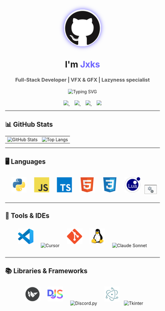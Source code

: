 <div align="center">
  <img src="https://github.com/devicons/devicon/blob/master/icons/github/github-original.svg" width="120" style="border-radius:50%; box-shadow: 0 0 15px #6C63FF;" alt="GitHub"/>

  <h1>I'm <span style="color:#6C63FF;">Jxks</span></h1>
  <h3 style="color:#555;">Full-Stack Developer | VFX & GFX | Lazyness specialist</h3>

  <div align="center" style="margin: 20px 0;">
    <img src="https://readme-typing-svg.demolab.com?font=Fira+Code&weight=500&pause=1000&color=6C63FF&background=FFFFFF00&vCenter=true&width=500&lines=Python%20%7C%20JavaScript%20%7C%20TypeScript%20%7C%20HTML&CSS;Discord%20Bots%20%7C%20Electron%20Apps%20%7C%20Tools" alt="Typing SVG"/>

  </div>

  <p style="margin-top: 10px;">
    <a href="https://github.com/Jxkss" target="_blank" style="margin: 0 8px;">
      <img src="https://cdn.jsdelivr.net/npm/simple-icons@v9/icons/github.svg" width="30"/>
    </a>
    <a href="https://discord.com/users/0zhd" target="_blank" style="margin: 0 8px;">
      <img src="https://cdn.jsdelivr.net/npm/simple-icons@v9/icons/discord.svg" width="30"/>
    </a>
    <a href="https://steamcommunity.com/id/jxksonsteam/" target="_blank" style="margin: 0 8px;">
      <img src="https://cdn.jsdelivr.net/npm/simple-icons@v9/icons/steam.svg" width="30"/>
    </a>
    <a href="https://www.paypal.com/paypalme/JaksPrime" target="_blank" style="margin: 0 8px;">
      <img src="https://cdn.jsdelivr.net/npm/simple-icons@v9/icons/paypal.svg" width="30"/>
    </a>
  </p>
</div>

---

## 📊 GitHub Stats

<div align="center">
  <table>
    <tr>
      <td>
        <img src="https://github-readme-stats-three-alpha-23.vercel.app/api?username=Jxkss&show_icons=true&theme=vision-friendly-dark&hide_border=true&border_radius=12&count_private=true" alt="GitHub Stats"/>
      </td>
      <td>
        <img src="https://github-readme-stats-three-alpha-23.vercel.app/api/top-langs/?username=Jxkss&layout=compact&theme=vision-friendly-dark&hide_border=true&border_radius=12&count_private=true" alt="Top Langs"/>
      </td>
    </tr>
  </table>
</div>

---

## 🖥️ Languages

<div align="center" style="margin: 20px 0;">
  <img src="https://github.com/devicons/devicon/blob/master/icons/python/python-original.svg" title="Python" alt="Python" width="50" height="50" style="margin:10px;"/>
  <img src="https://github.com/devicons/devicon/blob/master/icons/javascript/javascript-original.svg" title="JavaScript" alt="JavaScript" width="50" height="50" style="margin:10px;"/>
  <img src="https://github.com/devicons/devicon/blob/master/icons/typescript/typescript-original.svg" title="TypeScript" alt="TypeScript" width="50" height="50" style="margin:10px;"/>
  <img src="https://github.com/devicons/devicon/blob/master/icons/html5/html5-original.svg" title="HTML5" alt="HTML5" width="50" height="50" style="margin:10px;"/>
  <img src="https://github.com/devicons/devicon/blob/master/icons/css3/css3-original.svg" title="CSS3" alt="CSS3" width="50" height="50" style="margin:10px;"/>
  <img src="https://github.com/devicons/devicon/blob/master/icons/lua/lua-original.svg" title="Lua" alt="Lua" width="50" height="50" style="margin:10px;"/>
  <img src="https://raw.githubusercontent.com/github/explore/main/topics/batch-file/batch-file.png" title="Batch Script" alt="Batch Script" width="40" height="40"/>
</div>

---

## 🔧 Tools & IDEs

<div align="center" style="margin: 20px 0;">
  <img src="https://github.com/devicons/devicon/blob/master/icons/vscode/vscode-original.svg" title="Visual Studio Code" alt="VS Code" width="50" height="50" style="margin:10px;"/>
  <img src="https://avatars.githubusercontent.com/u/139895814?s=200&v=4" title="Cursor" alt="Cursor" width="50" height="50" style="margin:10px;"/>
  <img src="https://github.com/devicons/devicon/blob/master/icons/git/git-original.svg" title="Git" alt="Git" width="50" height="50" style="margin:10px;"/>
  <img src="https://github.com/devicons/devicon/blob/master/icons/linux/linux-original.svg" title="Linux" alt="Linux" width="50" height="50" style="margin:10px;"/>
  <img src="https://i.ibb.co/Q3t1dQwW/image-removebg-preview-22.png" title="Claude Sonnet" alt="Claude Sonnet" width="50" height="50" style="margin:10px;"/>
</div>

---

## 📚 Libraries & Frameworks

<div align="center" style="margin: 20px 0;">
  <img src="https://raw.githubusercontent.com/kivy/kivy/master/kivy/data/logo/kivy-icon-256.png" title="Kivy" alt="Kivy" width="50" height="50" style="margin:10px;"/>
  <img src="https://github.com/devicons/devicon/blob/master/icons/discordjs/discordjs-original.svg" title="Discord.js" alt="Discord.js" width="50" height="50" style="margin:10px;"/>
  <img src="https://discordpy.readthedocs.io/en/stable/_images/snake.svg" title="Discord.py" alt="Discord.py" width="50" height="50" style="margin:10px;"/>
  <img src="https://github.com/devicons/devicon/blob/master/icons/electron/electron-original.svg" title="Electron" alt="Electron" width="50" height="50" style="margin:10px;"/>
  <img src="https://i.ibb.co/wrxq4RpB/image-removebg-preview-76.png" title="Tkinter" alt="Tkinter" width="40" height="40"/>
</div>
